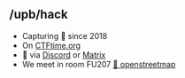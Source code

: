 ## /upb/hack

- Capturing 🚩 since 2018
- On [CTFtime.org](https://ctftime.org/team/57581)
- 💬 via [Discord](https://discord.gg/F2FFY9e) or [Matrix](https://riot.im/app/#/room/!CsGPlfUbWTfbSyDhxa:matrix.org) 
- We meet in room FU207 [📍 openstreetmap](https://www.openstreetmap.org/export/embed.html?bbox=8.7358,51.7296,8.7384,51.7325&layer=mapnik)
